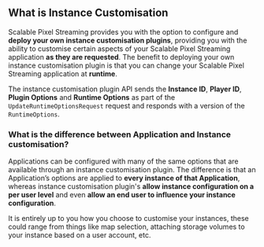 ## What is Instance Customisation
Scalable Pixel Streaming provides you with the option to configure and **deploy your own instance customisation plugins**, providing you with the ability to customise certain aspects of your Scalable Pixel Streaming application **as they are requested**. The benefit to deploying your own instance customisation plugin is that you can change your Scalable Pixel Streaming application at **runtime**.

The instance customisation plugin API sends the ****Instance ID****, ****Player ID****, ****Plugin Options**** and ****Runtime Options**** as part of the `UpdateRuntimeOptionsRequest` request and responds with a version of the `RuntimeOptions`.

### What is the difference between Application and Instance customisation?
Applications can be configured with many of the same options that are available through an instance customisation plugin. The difference is that an Application’s options are applied to **every instance of that Application**, whereas instance customisation plugin's **allow instance configuration on a per user level** and even **allow an end user to influence your instance configuration**. 

It is entirely up to you how you choose to customise your instances, these could range from things like map selection, attaching storage volumes to your instance based on a user account, etc.
